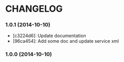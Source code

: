 # CHANGELOG #

### 1.0.1 (2014-10-10) ###

 * [c3224d6]: Update documentation
 * [96ca454]: Add some doc and update service xml

### 1.0.0 (2014-10-10) ###